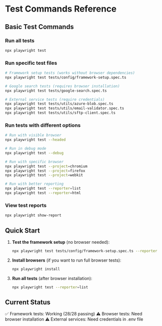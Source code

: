 # Test Commands Reference

## Basic Test Commands

### Run all tests
```bash
npx playwright test
```

### Run specific test files
```bash
# Framework setup tests (works without browser dependencies)
npx playwright test tests/config/framework-setup.spec.ts

# Google search tests (requires browser installation)
npx playwright test tests/google-search.spec.ts

# External service tests (require credentials)
npx playwright test tests/utils/azure-blob.spec.ts
npx playwright test tests/utils/email-validator.spec.ts
npx playwright test tests/utils/sftp-client.spec.ts
```

### Run tests with different options
```bash
# Run with visible browser
npx playwright test --headed

# Run in debug mode
npx playwright test --debug

# Run with specific browser
npx playwright test --project=chromium
npx playwright test --project=firefox
npx playwright test --project=webkit

# Run with better reporting
npx playwright test --reporter=list
npx playwright test --reporter=html
```

### View test reports
```bash
npx playwright show-report
```

## Quick Start

1. **Test the framework setup** (no browser needed):
   ```bash
   npx playwright test tests/config/framework-setup.spec.ts --reporter=list
   ```

2. **Install browsers** (if you want to run full browser tests):
   ```bash
   npx playwright install
   ```

3. **Run all tests** (after browser installation):
   ```bash
   npx playwright test --reporter=list
   ```

## Current Status

✅ Framework tests: Working (28/28 passing)
⚠️ Browser tests: Need browser installation
⚠️ External services: Need credentials in .env file